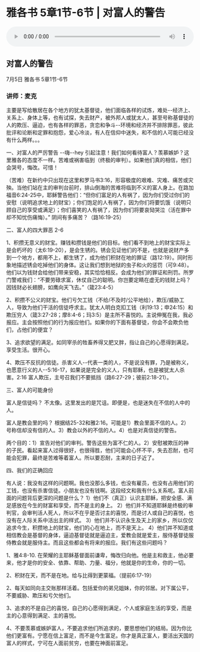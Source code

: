 # 雅各书 5章1节-6节 | 对富人的警告

<audio style="width: 100%;" preload="false" controls controlslist="nodownload"><source src="http://file.simai.life/audio/mp3/2020/200705_001.mp3" type="audio/mpeg">Your browser does not support the audio element.</audio>

## 对富人的警告
7月5日 
雅各书 5章1节-6节
### 讲师：麦克

主要是写给散居在各个地方的犹太基督徒，他们面临各样的试炼，难处--经济上、关系上、身体上等，也有试探，失去财产，被外邦人或犹太人，甚至号称基督徒的人的欺压、逼迫，也有各样的罪恶，贪恋和争斗--环境和经济并不排除罪恶，彼此批评和论断和定罪和抱怨，爱心冷淡，有人在信仰中迷失，和不信的人可能已经没有什么两样。。。

一、对富人的严厉警告  --嗨--hey 引起注意！我们如何看待富人？羡慕嫉妒？这里雅各的态度不一样。苦难或祸害临到（终极的审判）。如果他们真的相信，他们会哭号，悔改。可惜！

（苦难）在新约中只出现在这里和罗马书3:16，形容极度的艰难、灾难、痛苦或灾殃。当他们站在主的审判台前时，排山倒海的苦难将临到不义的富人身上。在路加福音6:24-25中，耶稣警告他们：“但你们富足的人有祸了，因为你们受过你们的安慰（说明追求地上的财宝）；你们饱足的人有祸了，因为你们将要饥饿（说明只顾自己的享受或满足）；你们喜笑的人有祸了，因为你们将要哀恸哭泣（活在罪中却不知忧伤痛悔）。”  阴间有多痛苦？（路16:19-25）

二、富人的四大罪恶 2-6 

1、积攒无意义的财宝。赚钱和攒钱是他们的目标。他们看不到地上的财宝实际上是会朽坏的（太6:19-20），是会生锈的。锈会见证他们的不是，也就是说财产多到一个地方，都用不上，都生锈了，成为他们积财在地的罪证（路12:19）。同时形象地描述锈会吃掉他们的身体。这让我们想到地狱的虫子和火的惩罚（可9:48）。他们以为钱财会给他们带来安稳，其实恰恰相反。会成为他们的罪证和刑罚。所罗门警戒我们：“不要劳碌求富，休仗自己的聪明。你岂要定睛在虚无的钱财上吗？因钱财必长翅膀，如鹰向天飞去。”（箴23:4-5）

2、积攒不公义的财宝。他们亏欠工钱（不给/不及时/公平地给），欺压/威胁工人，导致为他们干活的信徒呼求主。犹太人明白克扣工钱（利19:13；申24:15）和欺压穷人（箴3:27-28；摩8:4-6；玛3:5）是主所不喜悦的。主说伸冤在我，我必报应。主会按照他们的行为报应他们。如果你的下面有基督徒，你会不会欺负他们，占他们的便宜？

3、追求欲望的满足。如同宰杀的牲畜养得又肥又胖，指让自己的心愿得到满足。享受生活。很开心。

4、欺压不反抗的信徒。杀害义人--代表一类的人，不是说没有罪，乃是被称义，也愿意行义的人--5:16-17，如果说是完全的义人，只有耶稣，也是被犹太人杀害。2:16 富人欺压，主号召我们不要抵挡（路6:27-29；彼前2:18-21）。

三、富人的可能身份

富人是信徒吗？  不太像。这里发出的是咒诅。即便是，也是迷失在不信的人中的人。

富人是教会里的吗？ 根据结25-32和雅2:16。可能是1）教会里面不信的人。2）号称信却没有信的人。3）教会以外的不信的人。4）也是对真信徒的警告。

两个目的：1）宣告对他们的审判。警告这些为富不仁的人。2）安慰被欺压的神的子民。看起来富人过得很好，也很得胜，他们可能会心怀不平，失去忍耐，也可能会犯罪，最终是苦难等着富人。所以要忍耐，主来的日子近了。

四、我们的正确回应

有人说：我没有这样的问题啊。我也没那么多钱，也没有雇员，也没有占用他们的工钱，也没有杀害信徒。小朋友也没有钱啊。这段经文和我有什么关系呢。富人前面的问题背后更深的问题是什么？
1）他们不（真正）认识主耶稣，把安全感、满足感放在今生的财富和享受，而不是主的身上。
2）他们并不知道耶稣是终极的审判官，会审判活人死人，所以不在乎是否讨主的喜悦，而是讨人或自己的喜悦，也没有在人际关系中活出主的样式。
3）他们并不认识永生及天上的家乡，所以仅仅追求今生，积攒地上的财宝，他们的心在地上，而不是天上。
4）他们并不知道或相信教会是基督的身体，逼迫基督徒就是逼迫主，爱教会就是爱主，服侍基督徒服侍教会就是服侍主。而且这些都会有将来的报应。我们有这些问题吗？

1、雅4:8-10. 在荣耀的主耶稣基督面前谦卑，悔改归向他。他是主和救主，他必要来，他才是你的安全、依靠、帮助、力量、福分，他就是你的生命，你的一切。

2、积财在天，而不是在地。给与比得到更蒙福。（提前6:17-19）

2、每天如同向主交账那样活着。包括爱你的弟兄姐妹，你的邻居。对下属公平，不要威胁、欺压和亏欠他们。

3、追求的不是自己的喜悦，自己的心愿得到满足，个人或家庭生活的享受，而是主的心意得到满足、主的喜悦。

4、不要羡慕或嫉妒富人，不要追求他们所追求的，要思想他们的结局。因为你比他们更富有。宁愿在信上富足，而不是今生富足。你才是真正富人，要活出天国的富人的样式，宁可在人面前贫穷，也要在神面前富足。

